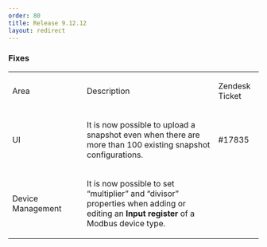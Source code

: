 ```yaml
---
order: 80
title: Release 9.12.12
layout: redirect
---
```



### Fixes

<table class="c16">

<col width = 150>

<tbody>

<tr class="c15">

<td class="c7" colspan="1" rowspan="1">

<span class="c18 c11">Area</span>

</td>

<td class="c5" colspan="1" rowspan="1">

<span class="c18 c11">Description</span>

</td>

<td class="c1" colspan="1" rowspan="1">

<span class="c11 c18">Zendesk Ticket</span>

</td>

</tr>

<tr class="c15">

<td class="c7" colspan="1" rowspan="1">

<span class="c0">UI</span>

</td>

<td class="c5" colspan="1" rowspan="1">

<span class="c0">It is now possible to upload a snapshot even when there are more than 100 existing snapshot configurations.</span>

</td>

<td class="c1" colspan="1" rowspan="1">

<span class="c0">#17835</span>

</td>

</tr>

<tr class="c15">

<td class="c7" colspan="1" rowspan="1">

<span class="c0">Device Management</span>

</td>

<td class="c5" colspan="1" rowspan="1">

<span class="c0">It is now possible to set “multiplier” and “divisor” properties when adding or editing an <strong>Input register</strong> of a Modbus device type.</span>

</td>

<td class="c1" colspan="1" rowspan="1">

<span class="c0"></span>

</td>

</tr>

</tbody>

</table>